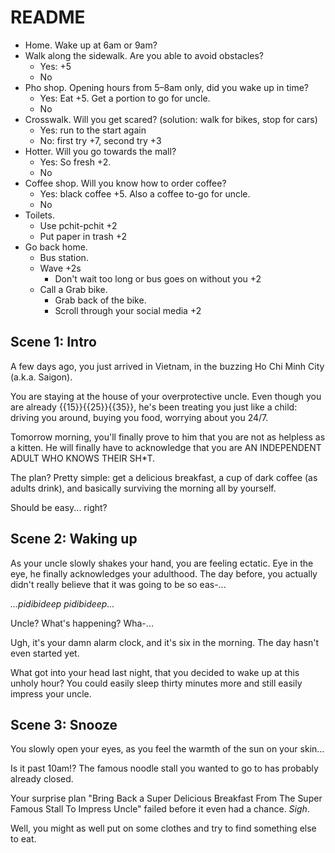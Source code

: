 # README

- Home. Wake up at 6am or 9am?
- Walk along the sidewalk. Are you able to avoid obstacles?
  - Yes: +5
  - No
- Pho shop. Opening hours from 5–8am only, did you wake up in time?
  - Yes: Eat +5. Get a portion to go for uncle.
  - No
- Crosswalk. Will you get scared? (solution: walk for bikes, stop for cars)
  - Yes: run to the start again
  - No: first try +7, second try +3
- Hotter. Will you go towards the mall?
  - Yes: So fresh +2.
  - No
- Coffee shop. Will you know how to order coffee?
  - Yes: black coffee +5. Also a coffee to-go for uncle.
  - No
- Toilets.
  - Use pchit-pchit +2
  - Put paper in trash +2
- Go back home.
  - Bus station.
  - Wave +2s
    - Don't wait too long or bus goes on without you +2
  - Call a Grab bike.
    - Grab back of the bike.
    - Scroll through your social media +2

## Scene 1: Intro

A few days ago, you just arrived in Vietnam, in the buzzing Ho Chi Minh City (a.k.a. Saigon).

You are staying at the house of your overprotective uncle. Even though you are already {{15}}{{25}}{{35}}, he's been treating you just like a child: driving you around, buying you food, worrying about you 24/7.

Tomorrow morning, you'll finally prove to him that you are not as helpless as a kitten. He will finally have to acknowledge that you are AN INDEPENDENT ADULT WHO KNOWS THEIR SH\*T.

The plan? Pretty simple: get a delicious breakfast, a cup of dark coffee (as adults drink), and basically surviving the morning all by yourself.

Should be easy... right?

## Scene 2: Waking up

As your uncle slowly shakes your hand, you are feeling ectatic. Eye in the eye, he finally acknowledges your adulthood. The day before, you actually didn't really believe that it was going to be so eas-...

_...pidibideep pidibideep..._

Uncle? What's happening? Wha-...

Ugh, it's your damn alarm clock, and it's six in the morning. The day hasn't even started yet.

What got into your head last night, that you decided to wake up at this unholy hour? You could easily sleep thirty minutes more and still easily impress your uncle.

## Scene 3: Snooze

You slowly open your eyes, as you feel the warmth of the sun on your skin...

Is it past 10am!? The famous noodle stall you wanted to go to has probably already closed.

Your surprise plan "Bring Back a Super Delicious Breakfast From The Super Famous Stall To Impress Uncle" failed before it even had a chance. _Sigh_.

Well, you might as well put on some clothes and try to find something else to eat.
